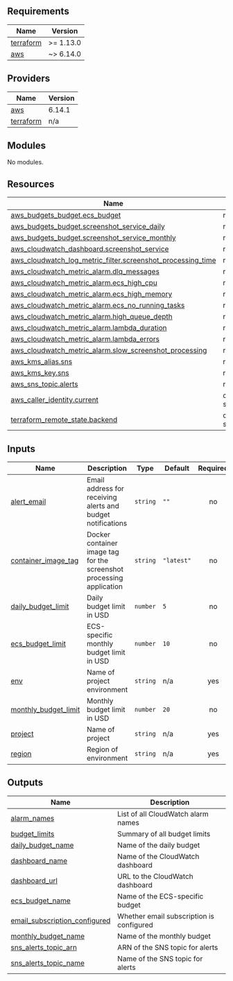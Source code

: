 <!-- BEGIN_TF_DOCS -->
## Requirements

| Name | Version |
|------|---------|
| <a name="requirement_terraform"></a> [terraform](#requirement\_terraform) | >= 1.13.0 |
| <a name="requirement_aws"></a> [aws](#requirement\_aws) | ~> 6.14.0 |

## Providers

| Name | Version |
|------|---------|
| <a name="provider_aws"></a> [aws](#provider\_aws) | 6.14.1 |
| <a name="provider_terraform"></a> [terraform](#provider\_terraform) | n/a |

## Modules

No modules.

## Resources

| Name | Type |
|------|------|
| [aws_budgets_budget.ecs_budget](https://registry.terraform.io/providers/hashicorp/aws/latest/docs/resources/budgets_budget) | resource |
| [aws_budgets_budget.screenshot_service_daily](https://registry.terraform.io/providers/hashicorp/aws/latest/docs/resources/budgets_budget) | resource |
| [aws_budgets_budget.screenshot_service_monthly](https://registry.terraform.io/providers/hashicorp/aws/latest/docs/resources/budgets_budget) | resource |
| [aws_cloudwatch_dashboard.screenshot_service](https://registry.terraform.io/providers/hashicorp/aws/latest/docs/resources/cloudwatch_dashboard) | resource |
| [aws_cloudwatch_log_metric_filter.screenshot_processing_time](https://registry.terraform.io/providers/hashicorp/aws/latest/docs/resources/cloudwatch_log_metric_filter) | resource |
| [aws_cloudwatch_metric_alarm.dlq_messages](https://registry.terraform.io/providers/hashicorp/aws/latest/docs/resources/cloudwatch_metric_alarm) | resource |
| [aws_cloudwatch_metric_alarm.ecs_high_cpu](https://registry.terraform.io/providers/hashicorp/aws/latest/docs/resources/cloudwatch_metric_alarm) | resource |
| [aws_cloudwatch_metric_alarm.ecs_high_memory](https://registry.terraform.io/providers/hashicorp/aws/latest/docs/resources/cloudwatch_metric_alarm) | resource |
| [aws_cloudwatch_metric_alarm.ecs_no_running_tasks](https://registry.terraform.io/providers/hashicorp/aws/latest/docs/resources/cloudwatch_metric_alarm) | resource |
| [aws_cloudwatch_metric_alarm.high_queue_depth](https://registry.terraform.io/providers/hashicorp/aws/latest/docs/resources/cloudwatch_metric_alarm) | resource |
| [aws_cloudwatch_metric_alarm.lambda_duration](https://registry.terraform.io/providers/hashicorp/aws/latest/docs/resources/cloudwatch_metric_alarm) | resource |
| [aws_cloudwatch_metric_alarm.lambda_errors](https://registry.terraform.io/providers/hashicorp/aws/latest/docs/resources/cloudwatch_metric_alarm) | resource |
| [aws_cloudwatch_metric_alarm.slow_screenshot_processing](https://registry.terraform.io/providers/hashicorp/aws/latest/docs/resources/cloudwatch_metric_alarm) | resource |
| [aws_kms_alias.sns](https://registry.terraform.io/providers/hashicorp/aws/latest/docs/resources/kms_alias) | resource |
| [aws_kms_key.sns](https://registry.terraform.io/providers/hashicorp/aws/latest/docs/resources/kms_key) | resource |
| [aws_sns_topic.alerts](https://registry.terraform.io/providers/hashicorp/aws/latest/docs/resources/sns_topic) | resource |
| [aws_caller_identity.current](https://registry.terraform.io/providers/hashicorp/aws/latest/docs/data-sources/caller_identity) | data source |
| [terraform_remote_state.backend](https://registry.terraform.io/providers/hashicorp/terraform/latest/docs/data-sources/remote_state) | data source |

## Inputs

| Name | Description | Type | Default | Required |
|------|-------------|------|---------|:--------:|
| <a name="input_alert_email"></a> [alert\_email](#input\_alert\_email) | Email address for receiving alerts and budget notifications | `string` | `""` | no |
| <a name="input_container_image_tag"></a> [container\_image\_tag](#input\_container\_image\_tag) | Docker container image tag for the screenshot processing application | `string` | `"latest"` | no |
| <a name="input_daily_budget_limit"></a> [daily\_budget\_limit](#input\_daily\_budget\_limit) | Daily budget limit in USD | `number` | `5` | no |
| <a name="input_ecs_budget_limit"></a> [ecs\_budget\_limit](#input\_ecs\_budget\_limit) | ECS-specific monthly budget limit in USD | `number` | `10` | no |
| <a name="input_env"></a> [env](#input\_env) | Name of project environment | `string` | n/a | yes |
| <a name="input_monthly_budget_limit"></a> [monthly\_budget\_limit](#input\_monthly\_budget\_limit) | Monthly budget limit in USD | `number` | `20` | no |
| <a name="input_project"></a> [project](#input\_project) | Name of project | `string` | n/a | yes |
| <a name="input_region"></a> [region](#input\_region) | Region of environment | `string` | n/a | yes |

## Outputs

| Name | Description |
|------|-------------|
| <a name="output_alarm_names"></a> [alarm\_names](#output\_alarm\_names) | List of all CloudWatch alarm names |
| <a name="output_budget_limits"></a> [budget\_limits](#output\_budget\_limits) | Summary of all budget limits |
| <a name="output_daily_budget_name"></a> [daily\_budget\_name](#output\_daily\_budget\_name) | Name of the daily budget |
| <a name="output_dashboard_name"></a> [dashboard\_name](#output\_dashboard\_name) | Name of the CloudWatch dashboard |
| <a name="output_dashboard_url"></a> [dashboard\_url](#output\_dashboard\_url) | URL to the CloudWatch dashboard |
| <a name="output_ecs_budget_name"></a> [ecs\_budget\_name](#output\_ecs\_budget\_name) | Name of the ECS-specific budget |
| <a name="output_email_subscription_configured"></a> [email\_subscription\_configured](#output\_email\_subscription\_configured) | Whether email subscription is configured |
| <a name="output_monthly_budget_name"></a> [monthly\_budget\_name](#output\_monthly\_budget\_name) | Name of the monthly budget |
| <a name="output_sns_alerts_topic_arn"></a> [sns\_alerts\_topic\_arn](#output\_sns\_alerts\_topic\_arn) | ARN of the SNS topic for alerts |
| <a name="output_sns_alerts_topic_name"></a> [sns\_alerts\_topic\_name](#output\_sns\_alerts\_topic\_name) | Name of the SNS topic for alerts |
<!-- END_TF_DOCS -->
